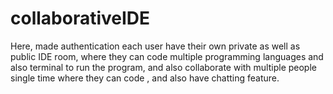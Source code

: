 # collaborativeIDE
Here, made authentication each user have their own private as well as public IDE room, where they can code multiple programming languages and also terminal to run the program, and also collaborate with multiple people single time where they can code , and also have chatting feature.
